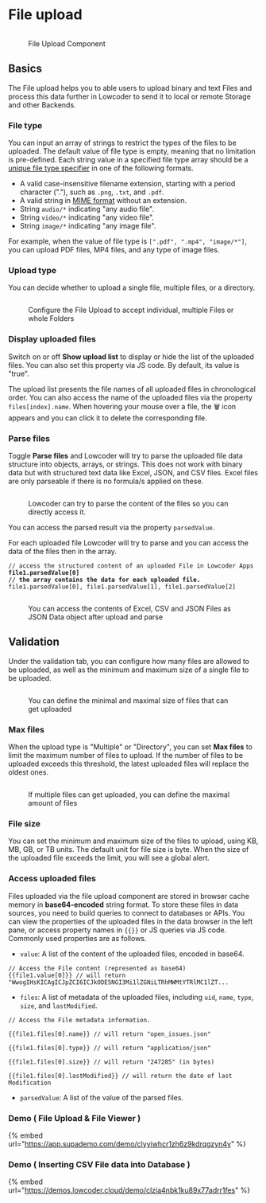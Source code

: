 # File upload

<div align="left">

<figure><img src="../../../.gitbook/assets/file-upload-l.svg" alt=""><figcaption><p>File Upload Component</p></figcaption></figure>

</div>

## Basics

The File upload helps you to able users to upload binary and text Files and process this data further in Lowcoder to send it to local or remote Storage and other Backends.

### File type

You can input an array of strings to restrict the types of the files to be uploaded. The default value of file type is empty, meaning that no limitation is pre-defined. Each string value in a specified file type array should be a [unique file type specifier](https://developer.mozilla.org/en-US/docs/Web/HTML/Element/input/file#unique\_file\_type\_specifiers) in one of the following formats.

* A valid case-insensitive filename extension, starting with a period character ("."), such as `.png`, `.txt`, and `.pdf`.
* A valid string in [MIME format](https://developer.mozilla.org/en-US/docs/Web/HTTP/Basics\_of\_HTTP/MIME\_types) without an extension.
* String `audio/*` indicating "any audio file".
* String `video/*` indicating "any video file".
* String `image/*` indicating "any image file".

For example, when the value of file type is `[".pdf", ".mp4", "image/*"]`, you can upload PDF files, MP4 files, and any type of image files.



### Upload type

You can decide whether to upload a single file, multiple files, or a directory.

<figure><img src="../../../.gitbook/assets/App Editor  File Upload.png" alt=""><figcaption><p>Configure the File Upload to accept individual, multiple Files or whole Folders</p></figcaption></figure>

### Display uploaded files

Switch on or off **Show upload list** to display or hide the list of the uploaded files. You can also set this property via JS code. By default, its value is "true".

The upload list presents the file names of all uploaded files in chronological order. You can also access the name of the uploaded files via the property `files[index].name`. When hovering your mouse over a file, the 🗑️ icon appears and you can click it to delete the corresponding file.

### Parse files

Toggle **Parse files** and Lowcoder will try to parse the uploaded file data structure into objects, arrays, or strings. This does not work with binary data but with structured text data like Excel, JSON, and CSV files. Excel files are only parseable if there is no formula/s applied on these.

<figure><img src="../../../.gitbook/assets/App Editor  File Upload Parse.png" alt=""><figcaption><p>Lowcoder can try to parse the content of the files so you can directly access it.</p></figcaption></figure>

You can access the parsed result via the property `parsedValue`.&#x20;

For each uploaded file Lowcoder will try to parse and you can access the data of the files then in the array.

<pre><code>// access the structured content of an uploaded File in Lowcoder Apps
<strong>file1.parsedValue[0]
</strong><strong>// the array contains the data for each uploaded file.
</strong>file1.parsedValue[0], file1.parsedValue[1], file1.parsedValue[2]
</code></pre>

<figure><img src="../../../.gitbook/assets/App Editor  File Upload Display parsed File.png" alt=""><figcaption><p>You can access the contents of Excel, CSV and JSON Files as JSON Data object after upload and parse</p></figcaption></figure>

## Validation

Under the validation tab, you can configure how many files are allowed to be uploaded, as well as the minimum and maximum size of a single file to be uploaded.

<figure><img src="../../../.gitbook/assets/App Editor  File Upload validation.png" alt=""><figcaption><p>You can define the minimal and maximal size of files that can get uploaded</p></figcaption></figure>

### Max files

When the upload type is "Multiple" or "Directory", you can set **Max files** to limit the maximum number of files to upload. If the number of files to be uploaded exceeds this threshold, the latest uploaded files will replace the oldest ones.

<figure><img src="../../../.gitbook/assets/App Editor  File Upload Validation Multiple.png" alt=""><figcaption><p>If multiple files can get uploaded, you can define the maximal amount of files</p></figcaption></figure>

### File size

You can set the minimum and maximum size of the files to upload, using KB, MB, GB, or TB units. The default unit for file size is byte. When the size of the uploaded file exceeds the limit, you will see a global alert.

### Access uploaded files

Files uploaded via the file upload component are stored in browser cache memory in **base64-encoded** string format. To store these files in data sources, you need to build queries to connect to databases or APIs. You can view the properties of the uploaded files in the data browser in the left pane, or access property names in `{{}}` or JS queries via JS code. Commonly used properties are as follows.

* `value`: A list of the content of the uploaded files, encoded in base64.

```
// Access the File content (represented as base64)
{{file1.value[0]}} // will return "WwogIHsKICAgICJpZCI6ICJkODE5NGI3Mi1lZGNiLTRhMWMtYTRlMC1lZT...
```

* `files`: A list of metadata of the uploaded files, including `uid`, `name`, `type`, `size`, and `lastModified`.

```
// Access the File metadata information. 

{{file1.files[0].name}} // will return "open_issues.json"

{{file1.files[0].type}} // will return "application/json"

{{file1.files[0].size}} // will return "247285" (in bytes)

{{file1.files[0].lastModified}} // will return the date of last Modification
```

* `parsedValue`: A list of the value of the parsed files.

### Demo ( File Upload & File Viewer )

{% embed url="https://app.supademo.com/demo/clyyiwhcr1zh6z9kdrqgzyn4y" %}

### Demo ( Inserting CSV File data into Database )

{% embed url="https://demos.lowcoder.cloud/demo/clzia4nbk1ku89x77adrr1fes" %}
